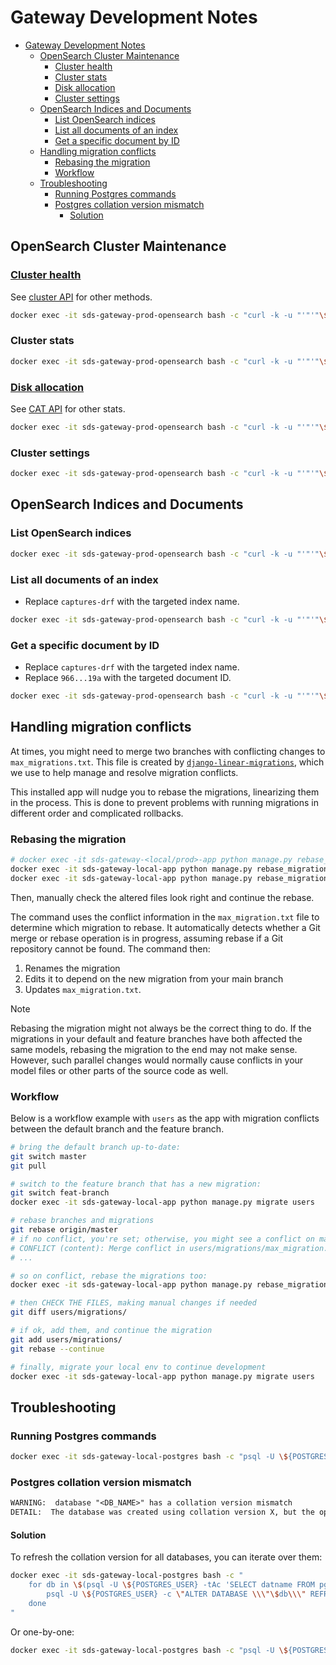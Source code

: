 # Gateway Development Notes

+ [Gateway Development Notes](#gateway-development-notes)
    + [OpenSearch Cluster Maintenance](#opensearch-cluster-maintenance)
        + [Cluster health](#cluster-health)
        + [Cluster stats](#cluster-stats)
        + [Disk allocation](#disk-allocation)
        + [Cluster settings](#cluster-settings)
    + [OpenSearch Indices and Documents](#opensearch-indices-and-documents)
        + [List OpenSearch indices](#list-opensearch-indices)
        + [List all documents of an index](#list-all-documents-of-an-index)
        + [Get a specific document by ID](#get-a-specific-document-by-id)
    + [Handling migration conflicts](#handling-migration-conflicts)
        + [Rebasing the migration](#rebasing-the-migration)
        + [Workflow](#workflow)
    + [Troubleshooting](#troubleshooting)
        + [Running Postgres commands](#running-postgres-commands)
        + [Postgres collation version mismatch](#postgres-collation-version-mismatch)
            + [Solution](#solution)

## OpenSearch Cluster Maintenance

### [Cluster health](https://docs.opensearch.org/docs/latest/api-reference/cluster-api/cluster-health/)

See [cluster API](https://docs.opensearch.org/docs/latest/api-reference/cluster-api/index/) for other methods.

```bash
docker exec -it sds-gateway-prod-opensearch bash -c "curl -k -u "'"'"\$OPENSEARCH_USER:\$OPENSEARCH_PASSWORD"'"'" https://localhost:9200/_cluster/health" | jq .
```

### Cluster stats

```bash
docker exec -it sds-gateway-prod-opensearch bash -c "curl -k -u "'"'"\$OPENSEARCH_USER:\$OPENSEARCH_PASSWORD"'"'" https://localhost:9200/_cluster/stats" | jq .
```

### [Disk allocation](https://docs.opensearch.org/docs/latest/api-reference/cat/cat-allocation/)

See [CAT API](https://docs.opensearch.org/docs/latest/api-reference/cat/index/) for other stats.

```bash
docker exec -it sds-gateway-prod-opensearch bash -c "curl -k -u "'"'"\$OPENSEARCH_USER:\$OPENSEARCH_PASSWORD"'"'" https://localhost:9200/_cat/allocation?v"
```

### Cluster settings

```bash
docker exec -it sds-gateway-prod-opensearch bash -c "curl -k -u "'"'"\$OPENSEARCH_USER:\$OPENSEARCH_PASSWORD"'"'" https://localhost:9200/_cluster/settings?include_defaults=false" | jq .
```

## OpenSearch Indices and Documents

### List OpenSearch indices

```bash
docker exec -it sds-gateway-prod-opensearch bash -c "curl -k -u "'"'"\$OPENSEARCH_USER:\$OPENSEARCH_PASSWORD"'"'" https://localhost:9200/_cat/indices?v"
```

### List all documents of an index

+ Replace `captures-drf` with the targeted index name.

```bash
docker exec -it sds-gateway-prod-opensearch bash -c "curl -k -u "'"'"\$OPENSEARCH_USER:\$OPENSEARCH_PASSWORD"'"'" -X GET 'https://localhost:9200/captures-drf/_search?size=10000&_source=false' -H 'Content-Type: application/json' -d '{\"query\": {\"match_all\": {}}, \"stored_fields\": []}'" | jq .
```

### Get a specific document by ID

+ Replace `captures-drf` with the targeted index name.
+ Replace `966...19a` with the targeted document ID.

```bash
docker exec -it sds-gateway-prod-opensearch bash -c "curl -k -u "'"'"\$OPENSEARCH_USER:\$OPENSEARCH_PASSWORD"'"'" https://localhost:9200/captures-drf/_doc/966074cf-644f-4598-8ea6-dae217ea719a" | jq .
```

## Handling migration conflicts

At times, you might need to merge two branches with conflicting changes to
`max_migrations.txt`. This file is created by
[`django-linear-migrations`](https://github.com/adamchainz/django-linear-migrations),
which we use to help manage and resolve migration conflicts.

This installed app will nudge you to rebase the migrations, linearizing them in the
process. This is done to prevent problems with running migrations in different order and
complicated rollbacks.

### Rebasing the migration

```bash
# docker exec -it sds-gateway-<local/prod>-app python manage.py rebase_migration <app_name>
docker exec -it sds-gateway-local-app python manage.py rebase_migration users
docker exec -it sds-gateway-local-app python manage.py rebase_migration api_methods
```

Then, manually check the altered files look right and continue the rebase.

The command uses the conflict information in the `max_migration.txt` file to determine
which migration to rebase. It automatically detects whether a Git merge or rebase
operation is in progress, assuming rebase if a Git repository cannot be found. The
command then:

1. Renames the migration
2. Edits it to depend on the new migration from your main branch
3. Updates `max_migration.txt`.

> [!NOTE]
> Rebasing the migration might not always be the correct thing to do. If the
> migrations in your default and feature branches have both affected the same models,
> rebasing the migration to the end may not make sense. However, such parallel changes
> would normally cause conflicts in your model files or other parts of the source code
> as well.

### Workflow

Below is a workflow example with `users` as the app with migration conflicts between
the default branch and the feature branch.

```bash
# bring the default branch up-to-date:
git switch master
git pull

# switch to the feature branch that has a new migration:
git switch feat-branch
docker exec -it sds-gateway-local-app python manage.py migrate users

# rebase branches and migrations
git rebase origin/master
# if no conflict, you're set; otherwise, you might see a conflict on max_migration.txt:
# CONFLICT (content): Merge conflict in users/migrations/max_migration.txt
# ...

# so on conflict, rebase the migrations too:
docker exec -it sds-gateway-local-app python manage.py rebase_migration users

# then CHECK THE FILES, making manual changes if needed
git diff users/migrations/

# if ok, add them, and continue the migration
git add users/migrations/
git rebase --continue

# finally, migrate your local env to continue development
docker exec -it sds-gateway-local-app python manage.py migrate users
```

## Troubleshooting

### Running Postgres commands

```bash
docker exec -it sds-gateway-local-postgres bash -c "psql -U \${POSTGRES_USER}"
```

### Postgres collation version mismatch

```txt
WARNING:  database "<DB_NAME>" has a collation version mismatch
DETAIL:  The database was created using collation version X, but the operating system provides version Y.
```

#### Solution

To refresh the collation version for all databases, you can iterate over them:

```bash
docker exec -it sds-gateway-local-postgres bash -c "
    for db in \$(psql -U \${POSTGRES_USER} -tAc 'SELECT datname FROM pg_database;'); do
        psql -U \${POSTGRES_USER} -c \"ALTER DATABASE \\\"\$db\\\" REFRESH COLLATION VERSION;\"
    done
"
```

Or one-by-one:

```bash
docker exec -it sds-gateway-local-postgres bash -c "psql -U \${POSTGRES_USER} -c \"ALTER DATABASE \"spectrumx\" REFRESH COLLATION VERSION;\""
```
